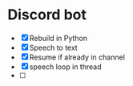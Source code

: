 # Discord bot

- [x] Rebuild in Python
- [x] Speech to text
- [x] Resume if already in channel
- [x] speech loop in thread
- [ ] 